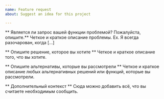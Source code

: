 ```yaml
---
name: Feature request
about: Suggest an idea for this project

---
```


** Является ли запрос вашей функции проблемой? Пожалуйста, опишите.**
Четкое и краткое описание проблемы. Ex. Я всегда разочарован, когда [...]

** Опишите решение, которое вы хотите **
Четкое и краткое описание того, что вы хотите.

** Опишите альтернативы, которые вы рассмотрели **
Четкое и краткое описание любых альтернативных решений или функций, которые вы рассмотрели.

** Дополнительный контекст **
Сюда можно добавить всё, что вы считаете необходимым сообщить.
